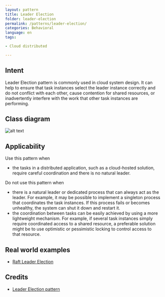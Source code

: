 ```yaml
---
layout: pattern
title: Leader Election
folder: leader-election
permalink: /patterns/leader-election/
categories: Behavioral
language: en
tags:

- Cloud distributed

---
```


## Intent

Leader Election pattern is commonly used in cloud system design. It can help to ensure that task
instances select the leader instance correctly and do not conflict with each other, cause contention
for shared resources, or inadvertently interfere with the work that other task instances are
performing.

## Class diagram

![alt text](/etc/leader-election.urm.png "Leader Election pattern class diagram")

## Applicability

Use this pattern when

* the tasks in a distributed application, such as a cloud-hosted solution, require careful
  coordination and there is no natural leader.

Do not use this pattern when

* there is a natural leader or dedicated process that can always act as the leader. For example, it
  may be possible to implement a singleton process that coordinates the task instances. If this
  process fails or becomes unhealthy, the system can shut it down and restart it.
* the coordination between tasks can be easily achieved by using a more lightweight mechanism. For
  example, if several task instances simply require coordinated access to a shared resource, a
  preferable solution might be to use optimistic or pessimistic locking to control access to that
  resource.

## Real world examples

* [Raft Leader Election](https://github.com/ronenhamias/raft-leader-election)

## Credits

* [Leader Election pattern](https://docs.microsoft.com/en-us/azure/architecture/patterns/leader-election)
